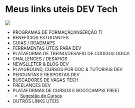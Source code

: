 # Meus links uteis DEV Tech 

<img src="https://i.pinimg.com/564x/26/07/2b/26072ba777ec291ed8e1dfa85354d408.jpg" >

* PROGRAMAS DE FORMAÇÃO/INSERÇÃO TI 
* BENEFÍCIOS ESTUDANTES
* GUIAS / ROADMAPS
* FERRAMENTAS ÚTEIS PARA DEV
* PLATAFORMA DE TREINO/DESAFIO DE CODIGO/LOGICA
* CHALLENGES / DESAFIOS
* NEWSLLETER   & BLOG DEV
* PLAYGROUND, CURSOS POR DOC & TUTORIAIS DEV
* PERGUNTAS E RESPOSTAS DEV
* BUSCADORES DE VAGAS TECH
* FREELANCES DEV
* PLATAFORMAS DE CURSOS E BOOTCAMPS( FREE)
  * [Sugestão de Cursos](https://linkfly.to/sugestaocurso "Plataformas de Cursos Free")
* OUTROS LINKS UTEIS
